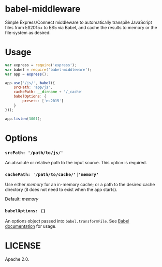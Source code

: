 babel-middleware
================

Simple Express/Connect middleware to automatically transpile JavaScript files
from ES2015+ to ES5 via Babel, and cache the results to memory or the
file-system as desired.

Usage
=====
```javascript
var express = require('express');
var babel = require('babel-middleware');
var app = express();

app.use('/js/', babel({
    srcPath: 'app/js',
    cachePath: __dirname + '/_cache'
    babelOptions: {
        presets: ['es2015']
    }
}));

app.listen(3001);
```

Options
=======

### `srcPath: '/path/to/js/'`
An absolute or relative path to the input source. This option is required.

### `cachePath: '/path/to/cache/'|'memory'`
Use either _memory_ for an in-memory cache; or a path to the desired cache directory (it does not need to exist when the app starts).

Default: _memory_

### `babelOptions: {}`
An options object passed into `babel.transformFile`. See [Babel documentation](https://babeljs.io/docs/usage/options/) for usage.

LICENSE
=======

Apache 2.0.
